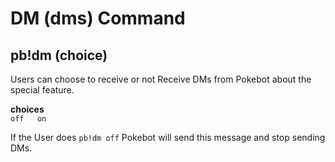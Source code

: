 # DM \(dms\) Command

## pb!dm \(choice\)

Users can choose to receive or not Receive DMs from Pokebot about the special feature.

**choices**  
`off  
on`

If the User does `pb!dm off` Pokebot will send this message and stop sending DMs.



